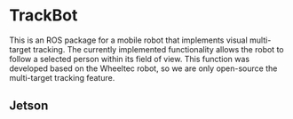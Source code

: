 # TrackBot
This is an ROS package for a mobile robot that implements visual multi-target tracking. The currently implemented functionality allows the robot to follow a selected person within its field of view. This function was developed based on the Wheeltec robot, so we are only open-source the multi-target tracking feature.


## Jetson
